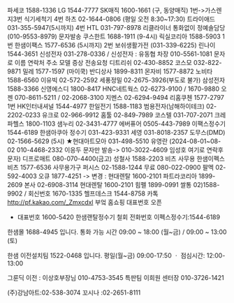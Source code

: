 파세코 1588-1336 
LG 1544-7777
SK매직 1600-1661 (구, 동양매직) 1번->가스렌지3번 식기세척기 4번
하츠 02-1644-0806 (평일 오전 8:30~17:30)
트라이애드 031-355-5947(5시까지) 4번 
HTL 031-797-8978  리클라이너 통화없이 정예솔담당(010-9553-8979)  문자발송
쿠스한트 1688-1911 (9-4시)
릭실코리아 1588-5903 1번
한샘이팩스 1577-6536 (5시까지) 2번 
보쉬생활가전 (031-339-6225)
린나이 1544-3651 
신성전자 031-278-0336 / 신성전자 : 유동협 차장 010-5561-1081 문자로 이름 연락처 주소 모델 증상 전송요청
디트리쉬 02-430-8852
코스모 032-822-9871
밀레 1577-1597
(마이쿡) 반디상사 1899-8311
몬자비 1577-8872
노비타 1588-6560
이유빅 02-572-2592
세풍정밀 02-2675-3926(부도로 불가)
삼성전자 1588-3366
신영에스디 1800-8417
HNC네트웍스 02-6273-9100  / 1670-9880
오젠 070-8611-5211 / 02-2068-3100
지멘스 02-6294-9494
리홈쿠첸 1577-2797  1번
HK인터내셔널 1544-4977
한일전기 1588-1183
범용전자(남해하이테크) 02-2202-0233
유크로 02-966-9912
홈툴 02-849-7989
코스텔 031-707-2071
크레파헬스 1800-1103
샘누리 02-3431-4777
에버퓨어 0505-443-7989
이팩스정수기 1544-6189 
한샘아쿠아 정수기 031-423-9331
세영 031-8018-2357 
도무스(DMD) 02-1566-5629  (5시)
★현대아트모아 031-498-5510 유영란
(2024-08-01~08-02  010-4468-2332 이응두 문자만 발송-> 010-3022-4609 임성호 여기로 연락후문자)
디프로매트 080-070-4400(금고)
성철사 1588-2203
비츠 사무용 한샘이펙스 비츠 1577-6536
사무용가구 퍼시스 02-1588-1244 
무료 080-022-0900
팔멕 02-592-4003
오큐 1877-4251 -> 변경 : 현대렌탈 1600-2101 
파트라코리아 1899-2609
본사  02-6908-3114 
현대렌탈 1600-2101
힘펠 1899-0991
쌀통  02)1588-9902 / 회신번호 1670-1335
헬프데스크 1544-8758 
카톡 http://pf.kakao.com/_Zmxcdxl 
부엌 홈쇼핑 대표번호 오픈
- 대표번호 1600-5420
한샘랜탈정수기 철회 전화번호 이펙스정수기:1544-6189

한샘몰 1688-4945 입니다. 
통화 가능 시간 09:00 ~ 18:00 (월~금) / 09:00 ~ 13:00 (토)

한샘 이전설치팀 1522-0468 입니다. 
평일(월~금) 09:00-17:50 ㆍ 점심시간: 12:00-13:00

그룬딕 이전  : 이상호부장님 010-4753-3545 
특판팀 이희원 센터장 010-3726-1421


(주)강남아트:02-538-3074
꼬시나 :02-2651-8111